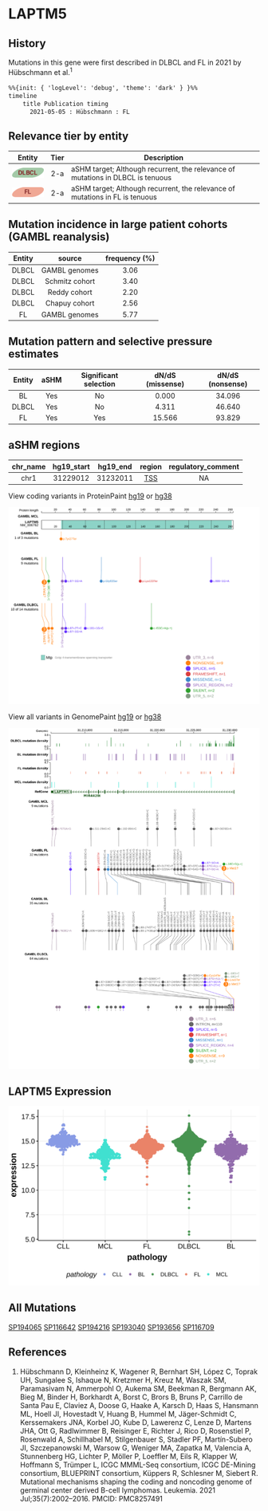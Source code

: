 # LAPTM5

## History
Mutations in this gene were first described in DLBCL and FL in 2021 by Hübschmann et al.<sup>1</sup>

```mermaid
%%{init: { 'logLevel': 'debug', 'theme': 'dark' } }%%
timeline
    title Publication timing
      2021-05-05 : Hübschmann : FL
```

## Relevance tier by entity

|Entity|Tier|Description                              |
|:------:|:----:|-----------------------------------------|
|![DLBCL](images/icons/DLBCL_tier2.png) |2-a | aSHM target; Although recurrent, the relevance of mutations in DLBCL is tenuous |
|![FL](images/icons/FL_tier2.png)    |2-a | aSHM target; Although recurrent, the relevance of mutations in FL is tenuous    |

## Mutation incidence in large patient cohorts (GAMBL reanalysis)

|Entity|source        |frequency (%)|
|:------:|:--------------:|:-------------:|
|DLBCL |GAMBL genomes |3.06         |
|DLBCL |Schmitz cohort|3.40         |
|DLBCL |Reddy cohort  |2.20         |
|DLBCL |Chapuy cohort |2.56         |
|FL    |GAMBL genomes |5.77         |

## Mutation pattern and selective pressure estimates

|Entity|aSHM|Significant selection|dN/dS (missense)|dN/dS (nonsense)|
|:------:|:----:|:---------------------:|:----------------:|:----------------:|
|BL    |Yes |No                   | 0.000          |34.096          |
|DLBCL |Yes |No                   | 4.311          |46.640          |
|FL    |Yes |Yes                  |15.566          |93.829          |

## aSHM regions

|chr_name|hg19_start|hg19_end|region                                                                                   |regulatory_comment|
|:--------:|:----------:|:--------:|:-----------------------------------------------------------------------------------------:|:------------------:|
|chr1    |31229012  |31232011|[TSS](https://genome.ucsc.edu/s/rdmorin/GAMBL%20hg19?position=chr1%3A31229012%2D31232011)|NA                |


View coding variants in ProteinPaint [hg19](https://morinlab.github.io/LLMPP/GAMBL/LAPTM5_protein.html)  or [hg38](https://morinlab.github.io/LLMPP/GAMBL/LAPTM5_protein_hg38.html)

![](images/proteinpaint/LAPTM5_NM_006762.svg)

View all variants in GenomePaint [hg19](https://morinlab.github.io/LLMPP/GAMBL/LAPTM5.html)  or [hg38](https://morinlab.github.io/LLMPP/GAMBL/LAPTM5_hg38.html)

![](images/proteinpaint/LAPTM5.svg)

## LAPTM5 Expression
![](images/gene_expression/LAPTM5_by_pathology.svg)

## All Mutations

[SP194065](https://www.bcgsc.ca/downloads/morinlab/GAMBL/MALY/SP194065.html)
[SP116642](https://www.bcgsc.ca/downloads/morinlab/GAMBL/MALY/SP116642.html)
[SP194216](https://www.bcgsc.ca/downloads/morinlab/GAMBL/MALY/SP194216.html)
[SP193040](https://www.bcgsc.ca/downloads/morinlab/GAMBL/MALY/SP193040.html)
[SP193656](https://www.bcgsc.ca/downloads/morinlab/GAMBL/MALY/SP193656.html)
[SP116709](https://www.bcgsc.ca/downloads/morinlab/GAMBL/MALY/SP116709.html)

## References
1.  Hübschmann D, Kleinheinz K, Wagener R, Bernhart SH, López C, Toprak UH, Sungalee S, Ishaque N, Kretzmer H, Kreuz M, Waszak SM, Paramasivam N, Ammerpohl O, Aukema SM, Beekman R, Bergmann AK, Bieg M, Binder H, Borkhardt A, Borst C, Brors B, Bruns P, Carrillo de Santa Pau E, Claviez A, Doose G, Haake A, Karsch D, Haas S, Hansmann ML, Hoell JI, Hovestadt V, Huang B, Hummel M, Jäger-Schmidt C, Kerssemakers JNA, Korbel JO, Kube D, Lawerenz C, Lenze D, Martens JHA, Ott G, Radlwimmer B, Reisinger E, Richter J, Rico D, Rosenstiel P, Rosenwald A, Schillhabel M, Stilgenbauer S, Stadler PF, Martín-Subero JI, Szczepanowski M, Warsow G, Weniger MA, Zapatka M, Valencia A, Stunnenberg HG, Lichter P, Möller P, Loeffler M, Eils R, Klapper W, Hoffmann S, Trümper L, ICGC MMML-Seq consortium, ICGC DE-Mining consortium, BLUEPRINT consortium, Küppers R, Schlesner M, Siebert R. Mutational mechanisms shaping the coding and noncoding genome of germinal center derived B-cell lymphomas. Leukemia. 2021 Jul;35(7):2002–2016. PMCID: PMC8257491

<!-- ORIGIN: hubschmannMutationalMechanismsShaping2021b -->
<!-- FL: hubschmannMutationalMechanismsShaping2021b -->
